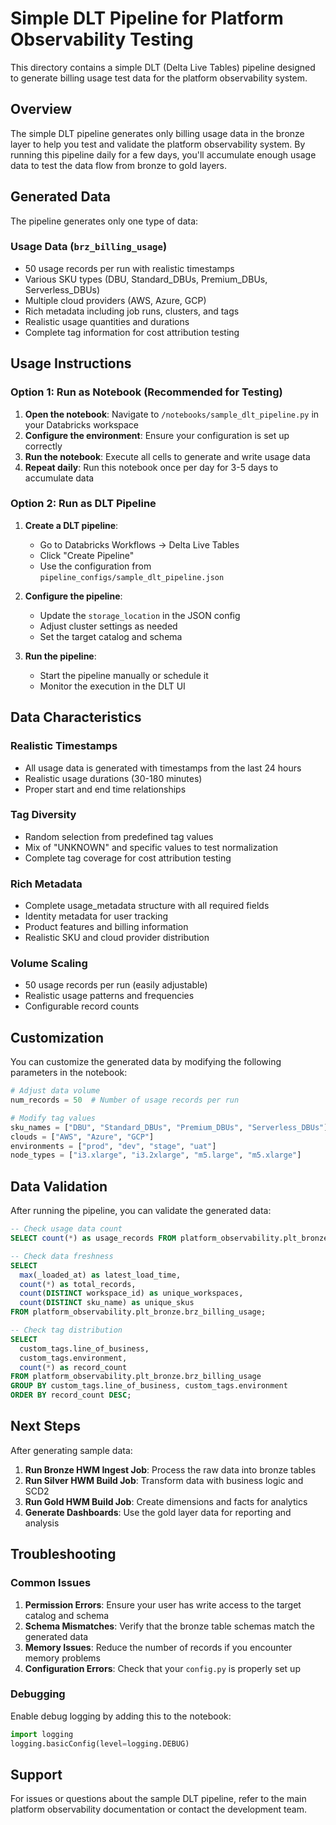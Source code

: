 # Simple DLT Pipeline for Platform Observability Testing

This directory contains a simple DLT (Delta Live Tables) pipeline designed to generate billing usage test data for the platform observability system.

## Overview

The simple DLT pipeline generates only billing usage data in the bronze layer to help you test and validate the platform observability system. By running this pipeline daily for a few days, you'll accumulate enough usage data to test the data flow from bronze to gold layers.

## Generated Data

The pipeline generates only one type of data:

### **Usage Data** (`brz_billing_usage`)
- 50 usage records per run with realistic timestamps
- Various SKU types (DBU, Standard_DBUs, Premium_DBUs, Serverless_DBUs)
- Multiple cloud providers (AWS, Azure, GCP)
- Rich metadata including job runs, clusters, and tags
- Realistic usage quantities and durations
- Complete tag information for cost attribution testing

## Usage Instructions

### Option 1: Run as Notebook (Recommended for Testing)

1. **Open the notebook**: Navigate to `/notebooks/sample_dlt_pipeline.py` in your Databricks workspace
2. **Configure the environment**: Ensure your configuration is set up correctly
3. **Run the notebook**: Execute all cells to generate and write usage data
4. **Repeat daily**: Run this notebook once per day for 3-5 days to accumulate data

### Option 2: Run as DLT Pipeline

1. **Create a DLT pipeline**:
   - Go to Databricks Workflows → Delta Live Tables
   - Click "Create Pipeline"
   - Use the configuration from `pipeline_configs/sample_dlt_pipeline.json`

2. **Configure the pipeline**:
   - Update the `storage_location` in the JSON config
   - Adjust cluster settings as needed
   - Set the target catalog and schema

3. **Run the pipeline**:
   - Start the pipeline manually or schedule it
   - Monitor the execution in the DLT UI

## Data Characteristics

### Realistic Timestamps
- All usage data is generated with timestamps from the last 24 hours
- Realistic usage durations (30-180 minutes)
- Proper start and end time relationships

### Tag Diversity
- Random selection from predefined tag values
- Mix of "UNKNOWN" and specific values to test normalization
- Complete tag coverage for cost attribution testing

### Rich Metadata
- Complete usage_metadata structure with all required fields
- Identity metadata for user tracking
- Product features and billing information
- Realistic SKU and cloud provider distribution

### Volume Scaling
- 50 usage records per run (easily adjustable)
- Realistic usage patterns and frequencies
- Configurable record counts

## Customization

You can customize the generated data by modifying the following parameters in the notebook:

```python
# Adjust data volume
num_records = 50  # Number of usage records per run

# Modify tag values
sku_names = ["DBU", "Standard_DBUs", "Premium_DBUs", "Serverless_DBUs"]
clouds = ["AWS", "Azure", "GCP"]
environments = ["prod", "dev", "stage", "uat"]
node_types = ["i3.xlarge", "i3.2xlarge", "m5.large", "m5.xlarge"]
```

## Data Validation

After running the pipeline, you can validate the generated data:

```sql
-- Check usage data count
SELECT count(*) as usage_records FROM platform_observability.plt_bronze.brz_billing_usage;

-- Check data freshness
SELECT 
  max(_loaded_at) as latest_load_time,
  count(*) as total_records,
  count(DISTINCT workspace_id) as unique_workspaces,
  count(DISTINCT sku_name) as unique_skus
FROM platform_observability.plt_bronze.brz_billing_usage;

-- Check tag distribution
SELECT 
  custom_tags.line_of_business,
  custom_tags.environment,
  count(*) as record_count
FROM platform_observability.plt_bronze.brz_billing_usage
GROUP BY custom_tags.line_of_business, custom_tags.environment
ORDER BY record_count DESC;
```

## Next Steps

After generating sample data:

1. **Run Bronze HWM Ingest Job**: Process the raw data into bronze tables
2. **Run Silver HWM Build Job**: Transform data with business logic and SCD2
3. **Run Gold HWM Build Job**: Create dimensions and facts for analytics
4. **Generate Dashboards**: Use the gold layer data for reporting and analysis

## Troubleshooting

### Common Issues

1. **Permission Errors**: Ensure your user has write access to the target catalog and schema
2. **Schema Mismatches**: Verify that the bronze table schemas match the generated data
3. **Memory Issues**: Reduce the number of records if you encounter memory problems
4. **Configuration Errors**: Check that your `config.py` is properly set up

### Debugging

Enable debug logging by adding this to the notebook:

```python
import logging
logging.basicConfig(level=logging.DEBUG)
```

## Support

For issues or questions about the sample DLT pipeline, refer to the main platform observability documentation or contact the development team.
